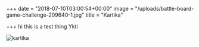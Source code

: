 +++
date = "2018-07-10T03:00:54+00:00"
image = "/uploads/battle-board-game-challenge-209640-1.jpg"
title = "Kartika"

+++
hi this is a test thing Ykti

![kartika](/uploads/battle-board-game-challenge-209640.jpg "kartika")